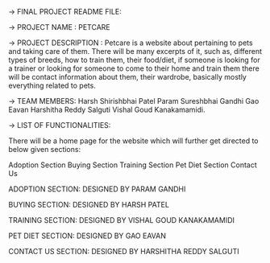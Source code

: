 -> FINAL PROJECT README FILE:

-> PROJECT NAME : PETCARE

-> PROJECT DESCRIPTION : Petcare is a website about pertaining to pets and taking care of them. There will be many excerpts of it, such as, different types of breeds, how to train them, their food/diet, if someone is looking for a trainer or looking for someone to come to their home and train them there will be contact information about them, their wardrobe, basically mostly everything related to pets.

-> TEAM MEMBERS: 
Harsh Shirishbhai Patel
Param Sureshbhai Gandhi
Gao Eavan
Harshitha Reddy Salguti
Vishal Goud Kanakamamidi.

-> LIST OF FUNCTIONALITIES:

There will be a home page for the website which will further get directed to below given sections:

Adoption Section
Buying Section
Training Section
Pet Diet Section
Contact Us 

ADOPTION SECTION: DESIGNED BY PARAM GANDHI

BUYING SECTION: DESIGNED BY HARSH PATEL

TRAINING SECTION: DESIGNED BY VISHAL GOUD KANAKAMAMIDI

PET DIET SECTION: DESIGNED BY GAO EAVAN

CONTACT US SECTION: DESIGNED BY HARSHITHA REDDY SALGUTI

